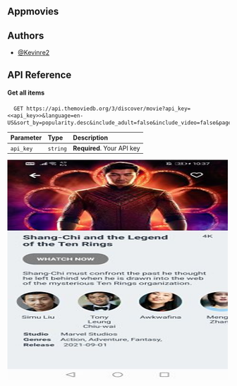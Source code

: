 ## Appmovies

## Authors

- [@Kevinre2](https://www.github.com/kevinr2)

## API Reference

#### Get all items

```http
  GET https://api.themoviedb.org/3/discover/movie?api_key=<<api_key>>&language=en-US&sort_by=popularity.desc&include_adult=false&include_video=false&page=1&with_watch_monetization_types=flatrate
```

| Parameter | Type     | Description                |
| :-------- | :------- | :------------------------- |
| `api_key` | `string` | **Required**. Your API key |

<img src="./assets/img/1.jpg" width="500" height="500" >
